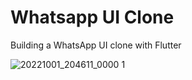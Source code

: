 # Whatsapp UI Clone

 Building a WhatsApp UI clone with Flutter
 
 ![20221001_204611_0000 1](https://user-images.githubusercontent.com/101456852/193425653-2fb07fd6-71c6-42a8-a29b-3728883cafad.jpg)
